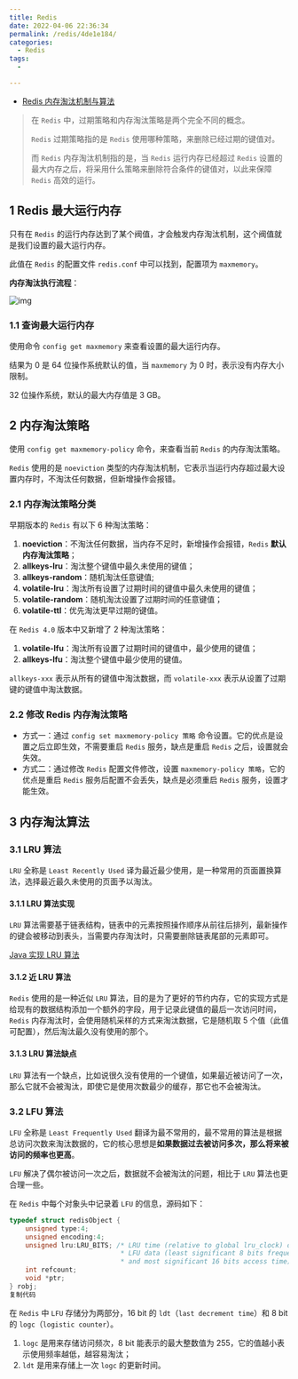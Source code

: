 ```yaml
---
title: Redis
date: 2022-04-06 22:36:34
permalink: /redis/4de1e184/
categories:
  - Redis
tags:
  - 

---
```


- [Redis 内存淘汰机制与算法](https://juejin.cn/post/7059326976334495774)

> 在 `Redis` 中，过期策略和内存淘汰策略是两个完全不同的概念。
>
> `Redis` 过期策略指的是 `Redis` 使用哪种策略，来删除已经过期的键值对。
>
> 而 `Redis` 内存淘汰机制指的是，当 `Redis` 运行内存已经超过 `Redis` 设置的最大内存之后，将采用什么策略来删除符合条件的键值对，以此来保障 `Redis` 高效的运行。

## 1 Redis 最大运行内存

只有在 `Redis` 的运行内存达到了某个阀值，才会触发内存淘汰机制，这个阀值就是我们设置的最大运行内存。

此值在 `Redis` 的配置文件 `redis.conf` 中可以找到，配置项为 `maxmemory`。

**内存淘汰执行流程**：

![img](https://p3-juejin.byteimg.com/tos-cn-i-k3u1fbpfcp/383c974c1e4f4c38b64747b4859d4b1a~tplv-k3u1fbpfcp-watermark.awebp)

### 1.1 查询最大运行内存

使用命令 `config get maxmemory` 来查看设置的最大运行内存。

结果为 0 是 64 位操作系统默认的值，当 `maxmemory` 为 0 时，表示没有内存大小限制。

32 位操作系统，默认的最大内存值是 3 GB。

## 2 内存淘汰策略

使用 `config get maxmemory-policy` 命令，来查看当前 `Redis` 的内存淘汰策略。

`Redis` 使用的是 `noeviction` 类型的内存淘汰机制，它表示当运行内存超过最大设置内存时，不淘汰任何数据，但新增操作会报错。

### 2.1 内存淘汰策略分类

早期版本的 `Redis` 有以下 6 种淘汰策略：

1. **noeviction**：不淘汰任何数据，当内存不足时，新增操作会报错，`Redis` **默认内存淘汰策略**；
2. **allkeys-lru**：淘汰整个键值中最久未使用的键值；
3. **allkeys-random**：随机淘汰任意键值;
4. **volatile-lru**：淘汰所有设置了过期时间的键值中最久未使用的键值；
5. **volatile-random**：随机淘汰设置了过期时间的任意键值；
6. **volatile-ttl**：优先淘汰更早过期的键值。

在 `Redis 4.0` 版本中又新增了 2 种淘汰策略：

1. **volatile-lfu**：淘汰所有设置了过期时间的键值中，最少使用的键值；
2. **allkeys-lfu**：淘汰整个键值中最少使用的键值。

`allkeys-xxx` 表示从所有的键值中淘汰数据，而 `volatile-xxx` 表示从设置了过期键的键值中淘汰数据。

### 2.2 修改 Redis 内存淘汰策略

- 方式一：通过 `config set maxmemory-policy 策略` 命令设置。它的优点是设置之后立即生效，不需要重启 `Redis` 服务，缺点是重启 `Redis` 之后，设置就会失效。
- 方式二：通过修改 `Redis` 配置文件修改，设置 `maxmemory-policy 策略`，它的优点是重启 `Redis` 服务后配置不会丢失，缺点是必须重启 `Redis` 服务，设置才能生效。

## 3 内存淘汰算法

### 3.1 LRU 算法

`LRU` 全称是 `Least Recently Used` 译为最近最少使用，是一种常用的页面置换算法，选择最近最久未使用的页面予以淘汰。

#### 3.1.1 LRU 算法实现

`LRU` 算法需要基于链表结构，链表中的元素按照操作顺序从前往后排列，最新操作的键会被移动到表头，当需要内存淘汰时，只需要删除链表尾部的元素即可。

[Java 实现 LRU 算法](https://juejin.cn/post/7055600927671058469)

#### 3.1.2 近 LRU 算法

`Redis` 使用的是一种近似 `LRU` 算法，目的是为了更好的节约内存，它的实现方式是给现有的数据结构添加一个额外的字段，用于记录此键值的最后一次访问时间，`Redis` 内存淘汰时，会使用随机采样的方式来淘汰数据，它是随机取 5 个值（此值可配置），然后淘汰最久没有使用的那个。

#### 3.1.3 LRU 算法缺点

`LRU` 算法有一个缺点，比如说很久没有使用的一个键值，如果最近被访问了一次，那么它就不会被淘汰，即使它是使用次数最少的缓存，那它也不会被淘汰。

### 3.2 LFU 算法

`LFU` 全称是 `Least Frequently Used` 翻译为最不常用的，最不常用的算法是根据总访问次数来淘汰数据的，它的核心思想是**如果数据过去被访问多次，那么将来被访问的频率也更高**。

`LFU` 解决了偶尔被访问一次之后，数据就不会被淘汰的问题，相比于 `LRU` 算法也更合理一些。

在 `Redis` 中每个对象头中记录着 `LFU` 的信息，源码如下：

```c
typedef struct redisObject {
    unsigned type:4;
    unsigned encoding:4;
    unsigned lru:LRU_BITS; /* LRU time (relative to global lru_clock) or
                            * LFU data (least significant 8 bits frequency
                            * and most significant 16 bits access time). */
    int refcount;
    void *ptr;
} robj;
复制代码
```

在 `Redis` 中 `LFU` 存储分为两部分，16 bit 的 `ldt`（`last decrement time`）和 8 bit 的 `logc`（`logistic counter`）。

1. `logc` 是用来存储访问频次，8 bit 能表示的最大整数值为 255，它的值越小表示使用频率越低，越容易淘汰；
2. `ldt` 是用来存储上一次 `logc` 的更新时间。